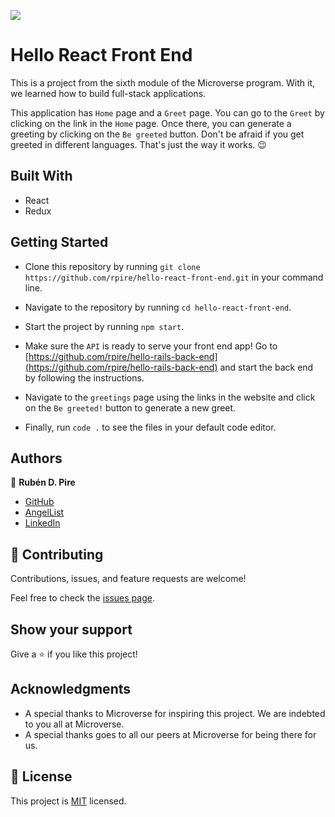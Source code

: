 ![](https://img.shields.io/badge/Microverse-blueviolet)

# Hello React Front End

This is a project from the sixth module of the Microverse program. With it, we learned how to build full-stack applications.

This application has `Home` page and a `Greet` page. You can go to the `Greet` by clicking on the link in the `Home` page. Once there, you can generate a greeting by clicking on the `Be greeted` button. Don't be afraid if you get greeted in different languages. That's just the way it works. 😉

## Built With

- React
- Redux

## Getting Started

- Clone this repository by running `git clone https://github.com/rpire/hello-react-front-end.git` in your command line.

- Navigate to the repository by running `cd hello-react-front-end`.

- Start the project by running `npm start`.

- Make sure the `API` is ready to serve your front end app!
Go to [https://github.com/rpire/hello-rails-back-end](https://github.com/rpire/hello-rails-back-end) and start the back end by following the instructions.

- Navigate to the `greetings` page using the links in the website and click on the `Be greeted!` button to generate a new greet.

- Finally, run `code .` to see the files in your default code editor.

## Authors

👤 **Rubén D. Pire**
- [GitHub](https://github.com/rpire)
- [AngelList](https://angel.co/u/ruben-pire)
- [LinkedIn](https://www.linkedin.com/in/ruben-d-pire/)

## 🤝 Contributing

Contributions, issues, and feature requests are welcome!

Feel free to check the [issues page](../../issues/).

## Show your support

Give a ⭐️ if you like this project!

## Acknowledgments

- A special thanks to Microverse for inspiring this project. We are indebted to you all at Microverse.
- A special thanks goes to all our peers at Microverse for being there for us.

## 📝 License

This project is [MIT](./LICENSE) licensed.
